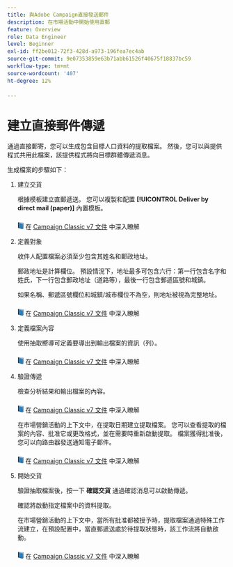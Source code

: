 ```yaml
---
title: 與Adobe Campaign直接發送郵件
description: 在市場活動中開始使用直郵
feature: Overview
role: Data Engineer
level: Beginner
exl-id: ff2be012-72f3-428d-a973-196fea7ec4ab
source-git-commit: 9e07353859e63b71abb61526f40675f18837bc59
workflow-type: tm+mt
source-wordcount: '407'
ht-degree: 12%

---
```


# 建立直接郵件傳遞

通過直接郵寄，您可以生成包含目標人口資料的提取檔案。 然後，您可以與提供程式共用此檔案，該提供程式將向目標群體傳遞消息。

生成檔案的步驟如下：

1. 建立交貨

   根據模板建立直郵遞送。 您可以複製和配置 **[!UICONTROL Deliver by direct mail (paper)]** 內置模板。

   ![](../assets/do-not-localize/book.png) 在 [Campaign Classic v7 文件](https://experienceleague.adobe.com/docs/campaign-classic/using/sending-messages/sending-direct-mail/creating-a-direct-mail-delivery.html) 中深入瞭解

1. 定義對象

   收件人配置檔案必須至少包含其姓名和郵政地址。

   郵政地址是計算欄位。 預設情況下，地址最多可包含六行：第一行包含名字和姓氏，下一行包含郵政地址（道路等），最後一行包含郵遞區號和城鎮。

   如果名稱、郵遞區號欄位和城鎮/城市欄位不為空，則地址被視為完整地址。

   ![](../assets/do-not-localize/book.png) 在 [Campaign Classic v7 文件](https://experienceleague.adobe.com/docs/campaign-classic/using/sending-messages/key-steps-when-creating-a-delivery/steps-defining-the-target-population.html) 中深入瞭解

1. 定義檔案內容

   使用抽取嚮導可定義要導出到輸出檔案的資訊（列）。

   ![](../assets/do-not-localize/book.png) 在 [Campaign Classic v7 文件](https://experienceleague.adobe.com/docs/campaign-classic/using/sending-messages/sending-direct-mail/defining-the-direct-mail-content.html) 中深入瞭解

1. 驗證傳遞

   檢查分析結果和輸出檔案的內容。

   ![](../assets/do-not-localize/book.png) 在 [Campaign Classic v7 文件](https://experienceleague.adobe.com/docs/campaign-classic/using/sending-messages/sending-direct-mail/validating.html) 中深入瞭解

   在市場營銷活動的上下文中，在提取日期建立提取檔案。 您可以查看提取的檔案的內容、批准它或更改格式，並在需要時重新啟動提取。 檔案獲得批准後，您可以向路由器發送通知電子郵件。

   ![](../assets/do-not-localize/book.png) 在 [Campaign Classic v7 文件](https://experienceleague.adobe.com/docs/campaign-classic/using/orchestrating-campaigns/orchestrate-campaigns/marketing-campaign-approval.html#approving-an-extraction-file) 中深入瞭解

1. 開始交貨

   驗證抽取檔案後，按一下 **確認交貨** 通過確認消息可以啟動傳遞。

   確認將啟動指定檔案中的資料提取。

   在市場營銷活動的上下文中，當所有批准都被授予時，提取檔案通過特殊工作流建立，在預設配置中，當直郵遞送處於待提取狀態時，該工作流將自動啟動。

   ![](../assets/do-not-localize/book.png) 在 [Campaign Classic v7 文件](https://experienceleague.adobe.com/docs/campaign-classic/using/orchestrating-campaigns/orchestrate-campaigns/marketing-campaign-deliveries.html#starting-an-offline-delivery) 中深入瞭解
